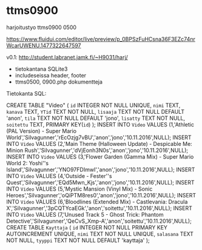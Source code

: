 # ttms0900
harjoitustyo ttms0900 0500


https://www.fluidui.com/editor/live/preview/p_0BPSzFuHCsna36F3EZc74nrWcarUWENU.1477322647597

v0.1: http://student.labranet.jamk.fi/~H9031/harj/

- tietokantana SQLite3
- includeseissa header, footer
- ttms0500, 0900.php dokumentteja

Tietokanta SQL:

CREATE TABLE "Video" (
	`id`	INTEGER NOT NULL UNIQUE,
	`nimi`	TEXT,
	`kanava`	TEXT,
	`YTid`	TEXT NOT NULL,
	`lisaaja`	TEXT NOT NULL DEFAULT 'anon',
	`tila`	TEXT NOT NULL DEFAULT 'jono',
	`lisatty`	TEXT NOT NULL,
	`soitettu`	TEXT,
	PRIMARY KEY(`id`)
);
INSERT INTO `Video` VALUES (1,'Athletic (PAL Version) - Super Mario World','SiIvagunner','rEcOzjg7vBU','anon','jono','10.11.2016',NULL);
INSERT INTO `Video` VALUES (2,'Main Theme (Halloween Update) - Despicable Me: Minion Rush','SiIvagunner','dVjEonh3N0s','anon','jono','10.11.2016',NULL);
INSERT INTO `Video` VALUES (3,'Flower Garden (Gamma Mix) - Super Mario World 2: Yoshi''s Island','SiIvagunner','YNO97FDImwI','anon','jono','10.11.2016',NULL);
INSERT INTO `Video` VALUES (4,'Outside - Fester''s Quest','SiIvagunner','EQd5Mwn_Kjs','anon','jono','10.11.2016',NULL);
INSERT INTO `Video` VALUES (5,'Mystic Mansion (Vinyl Mix) - Sonic Heroes','SiIvagunner','oQiPTM8res0','anon','jono','10.11.2016',NULL);
INSERT INTO `Video` VALUES (6,'Bloodlines (Extended Mix) - Castlevania: Dracula X','SiIvagunner','3pCQTYcaEGk','anon','soitettu','10.11.2016',NULL);
INSERT INTO `Video` VALUES (7,'Unused Track 5 - Ghost Trick: Phantom Detective','SiIvagunner','QeCvS_Xmp-A','anon','soitettu','10.11.2016',NULL);
CREATE TABLE `Kayttaja` (
	`id`	INTEGER NOT NULL PRIMARY KEY AUTOINCREMENT UNIQUE,
	`nimi`	TEXT NOT NULL UNIQUE,
	`salasana`	TEXT NOT NULL,
	`tyyppi`	TEXT NOT NULL DEFAULT 'kayttaja'
);
